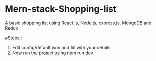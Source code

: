 # Mern-stack-Shopping-list

A basic shopping list using React.js, Node.js, express.js, MongoDB and Redux

#Steps :
1. Edit config/default.json and fill with your details
2. Now run the project using  npm run dev 
